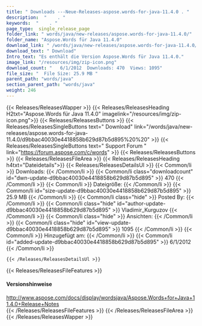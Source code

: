 ```yaml
---
title: " Downloads ---Neue-Releases-aspose.words-for-java-11.4.0 . "
description:  "    . " 
keywords:  "    . " 
page_type:  single_release_page
folder_link: " words/java/new-releases/aspose.words-for-java-11.4.0/"
folder_name: "Aspose.Words für Java 11.4.0"
download_link: " /words/java/new-releases/aspose.words-for-java-11.4.0/d9bbac40030e4418858b629d87b5d895"
download_text: " Download"
Intro_text: "Es enthält die Version Aspose.Words für Java 11.4.0."
image_link: "/resources/img/zip-icon.png"
download_count: "   6/1/2012  Downloads: 470  Views: 1095"
file_size: "  File Size: 25.9 MB "
parent_path: "words/java"
section_parent_path: "words/java"
weight: 246
---
```


{{< Releases/ReleasesWapper >}}
  {{< Releases/ReleasesHeading H2txt="Aspose.Words für Java 11.4.0" imagelink="/resources/img/zip-icon.png">}}
  {{< Releases/ReleasesButtons >}}
    {{< Releases/ReleasesSingleButtons text=" Download" link="/words/java/new-releases/aspose.words-for-java-11.4.0/d9bbac40030e4418858b629d87b5d895%20%20" >}}
    {{< Releases/ReleasesSingleButtons text=" Support Forum " link="https://forum.aspose.com/c/words" >}}
  {{< Releases/ReleasesButtons >}}
  {{< Releases/ReleasesFileArea >}}
    {{< Releases/ReleasesHeading h4txt="Dateidetails">}}
    {{< Releases/ReleasesDetailsUl >}}
            {{< Common/li >}} Downloads: {{< /Common/li >}}
      {{< Common/li class="downloadcount" id="dwn-update-d9bbac40030e4418858b629d87b5d895" >}} 470 {{< /Common/li >}}
      {{< Common/li >}} Dateigröße: {{< /Common/li >}}
      {{< Common/li id="size-update-d9bbac40030e4418858b629d87b5d895" >}} 25.9 MB {{< /Common/li >}} 
      {{< Common/li  class="hide" >}} Posted By: {{< /Common/li >}} 
      {{< Common/li class="hide" id="author-update-d9bbac40030e4418858b629d87b5d895" >}} Vladimir_Kurguzov {{< /Common/li >}}
      {{< Common/li class="hide" >}} Ansichten: {{< /Common/li >}}
      {{< Common/li class="hide" id="view-update-d9bbac40030e4418858b629d87b5d895" >}} 1095 {{< /Common/li >}}
      {{< Common/li >}} Hinzugefügt am: {{< /Common/li >}}
      {{< Common/li id="added-update-d9bbac40030e4418858b629d87b5d895" >}} 6/1/2012 {{< /Common/li >}} 

    {{< /Releases/ReleasesDetailsUl >}}

  {{< Releases/ReleasesFileFeatures >}}
      <h4>Versionshinweise</h4><div> <a href="http://www.aspose.com/docs/display/wordsjava/Aspose.Words+for+Java+11.4.0+Release+Notes">http://www.aspose.com/docs/display/wordsjava/Aspose.Words+for+Java+11.4.0+Release+Notes</a></div>
  {{< /Releases/ReleasesFileFeatures >}}
 {{< /Releases/ReleasesFileArea >}}
{{< /Releases/ReleasesWapper >}}



